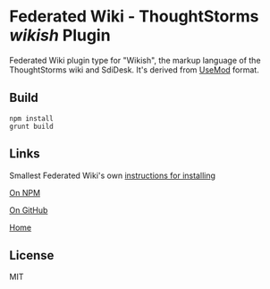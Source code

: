 # Federated Wiki - ThoughtStorms *wikish* Plugin

Federated Wiki plugin type for "Wikish", the markup language of the ThoughtStorms wiki and SdiDesk. It's derived from [UseMod](http://www.usemod.com/cgi-bin/wiki.pl) format.

## Build

    npm install
    grunt build

## Links

Smallest Federated Wiki's own [instructions for installing](http://plugins.fed.wiki.org/view/about-plugins/view/core-plugins/view/how-to-add-plugins/view/plugin-lifecycle)

[On NPM](https://www.npmjs.com/package/wiki-plugin-wikish)

[On GitHub](https://github.com/interstar/wiki-plugin-wikish)

[Home](http://project.thoughtstorms.info/)



## License

MIT

